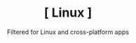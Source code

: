 
<h1 align="center">[ Linux ] </h1>
<p align="center">Filtered for Linux and cross-platform apps</p>
